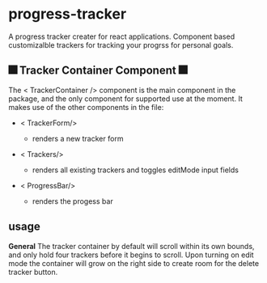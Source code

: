 # progress-tracker

A progress tracker creater for react applications. Component based customizalble trackers for tracking your progrss for personal goals.

## 🎆 Tracker Container Component 🎆

The < TrackerContainer /> component is the main component in the package, and the only component for supported use at the moment. It makes use of the other components in the file:

- < TrackerForm/>
  - renders a new tracker form

- < Trackers/>
  - renders all existing trackers and toggles editMode input fields

- < ProgressBar/>
  - renders the progess bar

## usage

**General**
The tracker container by default will scroll within its own bounds, and only hold four trackers before it begins to scroll. Upon turning on edit mode the container will grow on the right side to create room for the delete tracker button. 




